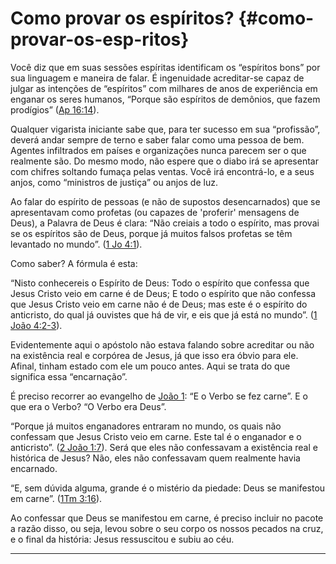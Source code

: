 # Como provar os espíritos? {#como-provar-os-esp-ritos}

Você diz que em suas sessões espíritas identificam os “espíritos bons” por sua linguagem e maneira de falar. É ingenuidade acreditar-se capaz de julgar as intenções de “espíritos” com milhares de anos de experiência em enganar os seres humanos, “Porque são espíritos de demônios, que fazem prodígios” ([Ap 16:14](http://bibliaonline.com.br/acf/ap/16/14)).

Qualquer vigarista iniciante sabe que, para ter sucesso em sua “profissão”, deverá andar sempre de terno e saber falar como uma pessoa de bem. Agentes infiltrados em países e organizações nunca parecem ser o que realmente são. Do mesmo modo, não espere que o diabo irá se apresentar com chifres soltando fumaça pelas ventas. Você irá encontrá-lo, e a seus anjos, como “ministros de justiça” ou anjos de luz.

Ao falar do espírito de pessoas (e não de supostos desencarnados) que se apresentavam como profetas (ou capazes de &#039;proferir&#039; mensagens de Deus), a Palavra de Deus é clara: “Não creiais a todo o espírito, mas provai se os espíritos são de Deus, porque já muitos falsos profetas se têm levantado no mundo”. ([1 Jo 4:1](http://bibliaonline.com.br/acf/1jo/4/1)).

Como saber? A fórmula é esta:

“Nisto conhecereis o Espírito de Deus: Todo o espírito que confessa que Jesus Cristo veio em carne é de Deus; E todo o espírito que não confessa que Jesus Cristo veio em carne não é de Deus; mas este é o espírito do anticristo, do qual já ouvistes que há de vir, e eis que já está no mundo”. ([1 João 4:2-3](http://bibliaonline.com.br/acf/1jo/4/2-3)).

Evidentemente aqui o apóstolo não estava falando sobre acreditar ou não na existência real e corpórea de Jesus, já que isso era óbvio para ele. Afinal, tinham estado com ele um pouco antes. Aqui se trata do que significa essa “encarnação”.

É preciso recorrer ao evangelho de [João 1](http://bibliaonline.com.br/acf/jo/1): “E o Verbo se fez carne”. E o que era o Verbo? “O Verbo era Deus”.

“Porque já muitos enganadores entraram no mundo, os quais não confessam que Jesus Cristo veio em carne. Este tal é o enganador e o anticristo”. ([2 João 1:7](http://bibliaonline.com.br/acf/2jo/1/7)). Será que eles não confessavam a existência real e histórica de Jesus? Não, eles não confessavam quem realmente havia encarnado.

“E, sem dúvida alguma, grande é o mistério da piedade: Deus se manifestou em carne”. ([1Tm 3:16](http://bibliaonline.com.br/acf/1tm/3/16)).

Ao confessar que Deus se manifestou em carne, é preciso incluir no pacote a razão disso, ou seja, levou sobre o seu corpo os nossos pecados na cruz, e o final da história: Jesus ressuscitou e subiu ao céu.

*****